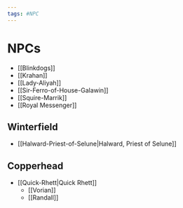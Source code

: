 ```yaml
---
tags: #NPC 
---
```

# NPCs
- [[Blinkdogs]]
- [[Krahan]]
- [[Lady-Aliyah]]
- [[Sir-Ferro-of-House-Galawin]]
- [[Squire-Marrik]]
- [[Royal Messenger]]


## Winterfield
- [[Halward-Priest-of-Selune|Halward, Priest of Selune]]

## Copperhead
- [[Quick-Rhett|Quick Rhett]]
	- [[Vorian]]
	- [[Randall]]